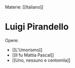 Materie: [[Italiano]]

# Luigi Pirandello
Opere:
-  [[L'Umorismo]]
- [[Il fu Mattia Pascal]]
- [[Uno, nessuno e centomila]]